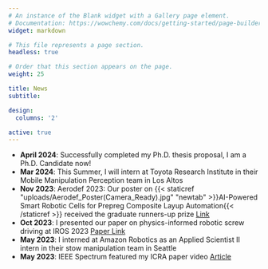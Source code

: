 ```yaml
---
# An instance of the Blank widget with a Gallery page element.
# Documentation: https://wowchemy.com/docs/getting-started/page-builder/
widget: markdown

# This file represents a page section.
headless: true

# Order that this section appears on the page.
weight: 25

title: News
subtitle:

design:
  columns: '2'

active: true
---
```

- **April 2024**: Successfully completed my Ph.D. thesis proposal, I am a Ph.D. Candidate now!
- **Mar 2024**: This Summer, I will intern at Toyota Research Institute in their Mobile Manipulation Perception team in Los Altos
- **Nov 2023**: Aerodef 2023: Our poster on {{< staticref "uploads/Aerodef_Poster(Camera_Ready).jpg" "newtab" >}}AI-Powered Smart Robotic Cells for Prepreg Composite Layup Automation{{< /staticref >}} received the graduate runners-up prize [Link](https://www.aerodefevent.com/sessions/aerodef-student-research-poster-pitch-presentation-challenge/)
- **Oct 2023**: I presented our paper on physics-informed robotic screw driving at IROS 2023 [Paper Link](https://sites.google.com/usc.edu/physicsinformedscrewdriving)
- **May 2023**: I interned at Amazon Robotics as an Applied Scientist II intern in their stow manipulation team in Seattle
- **May 2023**: IEEE Spectrum featured my ICRA paper video [Article](https://spectrum.ieee.org/video-friday-agilicious)
